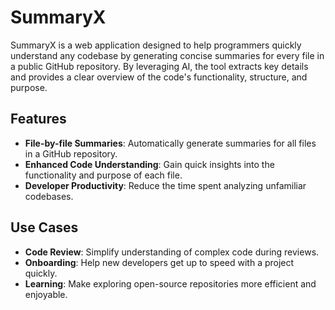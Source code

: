 # SummaryX

SummaryX is a web application designed to help programmers quickly understand any codebase by generating concise summaries for every file in a public GitHub repository. By leveraging AI, the tool extracts key details and provides a clear overview of the code's functionality, structure, and purpose.

## Features

- **File-by-file Summaries**: Automatically generate summaries for all files in a GitHub repository.
- **Enhanced Code Understanding**: Gain quick insights into the functionality and purpose of each file.
- **Developer Productivity**: Reduce the time spent analyzing unfamiliar codebases.

## Use Cases

- **Code Review**: Simplify understanding of complex code during reviews.
- **Onboarding**: Help new developers get up to speed with a project quickly.
- **Learning**: Make exploring open-source repositories more efficient and enjoyable.
